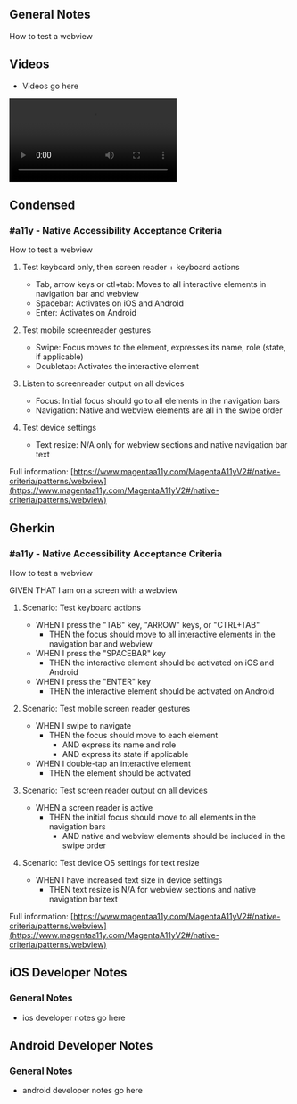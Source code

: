 ## General Notes

How to test a webview

## Videos

- Videos go here
<video controls>
  <source src="media/video/native/button/buttonIosVoiceover.webm" type="video/webm">
  Your browser does not support the video tag.
</video>

## Condensed

### #a11y - Native Accessibility Acceptance Criteria

How to test a webview

1. Test keyboard only, then screen reader + keyboard actions

   - Tab, arrow keys or ctl+tab: Moves to all interactive elements in navigation bar and webview
   - Spacebar: Activates on iOS and Android
   - Enter: Activates on Android

2. Test mobile screenreader gestures

   - Swipe: Focus moves to the element, expresses its name, role (state, if applicable)
   - Doubletap: Activates the interactive element

3. Listen to screenreader output on all devices

   - Focus: Initial focus should go to all elements in the navigation bars
   - Navigation: Native and webview elements are all in the swipe order

4. Test device settings

   - Text resize: N/A only for webview sections and native navigation bar text

Full information: [https://www.magentaa11y.com/MagentaA11yV2#/native-criteria/patterns/webview](https://www.magentaa11y.com/MagentaA11yV2#/native-criteria/patterns/webview)

## Gherkin

### #a11y - Native Accessibility Acceptance Criteria

How to test a webview

GIVEN THAT I am on a screen with a webview

1. Scenario: Test keyboard actions

   - WHEN I press the "TAB" key, "ARROW" keys, or "CTRL+TAB" 
      - THEN the focus should move to all interactive elements in the navigation bar and webview 
   - WHEN I press the "SPACEBAR" key 
      - THEN the interactive element should be activated on iOS and Android 
   - WHEN I press the "ENTER" key 
      - THEN the interactive element should be activated on Android 

2. Scenario: Test mobile screen reader gestures

   - WHEN I swipe to navigate 
      - THEN the focus should move to each element 
         - AND express its name and role 
         - AND express its state if applicable 
   - WHEN I double-tap an interactive element 
      - THEN the element should be activated 

3. Scenario: Test screen reader output on all devices

   - WHEN a screen reader is active 
      - THEN the initial focus should move to all elements in the navigation bars 
         - AND native and webview elements should be included in the swipe order 

4. Scenario: Test device OS settings for text resize

   - WHEN I have increased text size in device settings
      - THEN text resize is N/A for webview sections and native navigation bar text 

Full information: [https://www.magentaa11y.com/MagentaA11yV2#/native-criteria/patterns/webview](https://www.magentaa11y.com/MagentaA11yV2#/native-criteria/patterns/webview)

## iOS Developer Notes
### General Notes
- ios developer notes go here

## Android Developer Notes
### General Notes
- android developer notes go here
